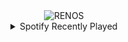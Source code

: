 <div align="center">
<picture>
    <source media="(prefers-color-scheme: dark)" srcset="https://i.ibb.co/1RGK2Gp/output-gif.gif">
    <source media="(prefers-color-scheme: light)" srcset="https://i.ibb.co/1RGK2Gp/output-gif.gif">
    <img alt="RENOS" src="https://i.ibb.co/1RGK2Gp/output-gif.gif">
</picture>
<details>
<summary>Spotify Recently Played</summary>
<img src="https://spotify-recently-played-readme.vercel.app/api?user=31d6d6zerc5ct6kck32na2ozsqf4&unique=1&width=400" alt="Spotify" />
</details>
</div>

<!-- Image deletion URL: https://ibb.co/P1G4CGb/eb5140f1ea43da2a0f38f15a1d0bc161 -->